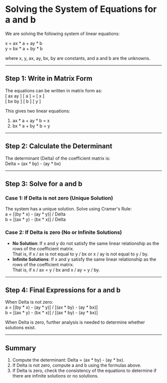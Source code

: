 # Solving the System of Equations for a and b

We are solving the following system of linear equations:

x = ax * a + ay * b  
y = bx * a + by * b

where x, y, ax, ay, bx, by are constants, and a and b are the unknowns.

---

## Step 1: Write in Matrix Form
The equations can be written in matrix form as:  
[ ax  ay ] [ a ] = [ x ]  
[ bx  by ] [ b ]   [ y ]

This gives two linear equations:
1. ax * a + ay * b = x
2. bx * a + by * b = y

---

## Step 2: Calculate the Determinant
The determinant (Delta) of the coefficient matrix is:  
Delta = (ax * by) - (ay * bx)

---

## Step 3: Solve for a and b
### Case 1: If Delta is not zero (Unique Solution)
The system has a unique solution. Solve using Cramer's Rule:  
a = [(by * x) - (ay * y)] / Delta  
b = [(ax * y) - (bx * x)] / Delta

### Case 2: If Delta is zero (No or Infinite Solutions)
- **No Solution**: If x and y do not satisfy the same linear relationship as the rows of the coefficient matrix.  
  That is, if x / ax is not equal to y / bx or x / ay is not equal to y / by.
- **Infinite Solutions**: If x and y satisfy the same linear relationship as the rows of the coefficient matrix.  
  That is, if x / ax = y / bx and x / ay = y / by.

---

## Step 4: Final Expressions for a and b
When Delta is not zero:  
a = [(by * x) - (ay * y)] / [(ax * by) - (ay * bx)]  
b = [(ax * y) - (bx * x)] / [(ax * by) - (ay * bx)]

When Delta is zero, further analysis is needed to determine whether solutions exist.

---

## Summary
1. Compute the determinant: Delta = (ax * by) - (ay * bx).
2. If Delta is not zero, compute a and b using the formulas above.
3. If Delta is zero, check the consistency of the equations to determine if there are infinite solutions or no solutions.
